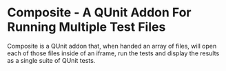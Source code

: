 Composite - A QUnit Addon For Running Multiple Test Files
================================

Composite is a QUnit addon that, when handed an array of files, will
open each of those files inside of an iframe, run the tests and
display the results as a single suite of QUnit tests.

